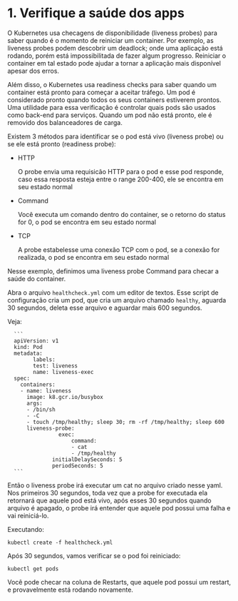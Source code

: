 # 1. Verifique a saúde dos apps

O Kubernetes usa checagens de disponibilidade (liveness probes) para saber quando é o momento de reiniciar um container. Por exemplo, as liveness probes podem descobrir um deadlock; onde uma aplicação está rodando, porém está impossibilitada de fazer algum progresso. Reiniciar o container em tal estado pode ajudar a tornar a aplicação mais disponível apesar dos erros.

Além disso, o Kubernetes usa readiness checks para saber quando um container está pronto para começar a aceitar tráfego. Um pod é considerado pronto quando todos os seus containers estiverem prontos. Uma utilidade para essa verificação é controlar quais pods são usados como back-end para serviços. Quando um pod não está pronto, ele é removido dos balanceadores de carga.

Existem 3 métodos para identificar se o pod está vivo (liveness probe) ou se ele está pronto (readiness probe):
- HTTP

	O probe envia uma requisicão HTTP para o pod e esse pod responde, caso essa resposta esteja entre o range 200-400, ele se encontra em seu estado normal
   
- Command

   Você executa um comando dentro do container, se o retorno do status for 0, o pod se encontra em seu estado normal
   
- TCP

   A probe estabelesse uma conexão TCP com o pod, se a conexão for realizada, o pod se encontra em seu estado normal

Nesse exemplo, definimos uma liveness probe Command para checar a saúde do container.

 Abra o arquivo  `healthcheck.yml` com um editor de textos. Esse script de configuração cria um pod, que cria um arquivo chamado `healthy`, aguarda 30 segundos, deleta esse arquivo e aguardar mais 600 segundos.

  Veja:
  
      ```
      apiVersion: v1
	  kind: Pod
	  metadata:
	  		labels:
			test: liveness
			name: liveness-exec
	  spec:
	  	containers:
		- name: liveness
		  image: k8.gcr.io/busybox
		  args:
		  - /bin/sh
		  - -C
		  - touch /tmp/healthy; sleep 30; rm -rf /tmp/healthy; sleep 600
		  liveness-probe:
		  			exec:
						command:
						- cat
						- /tmp/healthy
                  initialDelaySeconds: 5
                  periodSeconds: 5
      ```


Então o liveness probe irá executar um cat no arquivo criado nesse yaml. Nos primeiros 30 segundos, toda vez que a probe for executada ela retornará que aquele pod está vivo, após esses 30 segundos quando arquivo é apagado, o probe irá entender que aquele pod possui uma falha e vai reiniciá-lo.

Executando:

   ```
   kubectl create -f healthcheck.yml
   ```
   
   Após 30 segundos, vamos verificar se o pod foi reiniciado:



   ```
   kubectl get pods
   ```


   Você pode checar na coluna de Restarts, que aquele pod possui um restart, e provavelmente está rodando novamente.

